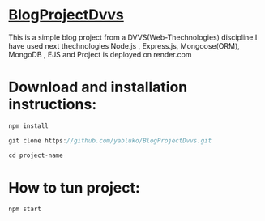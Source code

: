 # [BlogProjectDvvs](https://blogproject-jklu.onrender.com)


This is a simple blog project from a DVVS(Web-Thechnologies) discipline.I have used next thechnologies Node.js , Express.js, Mongoose(ORM), MongoDB , EJS and Project is deployed on render.com 


# Download and installation instructions:
``` javascript
npm install

```

```javascript
git clone https://github.com/yabluko/BlogProjectDvvs.git
```

```javascript
cd project-name
```

# How to tun project:

```javascript 
npm start
```


